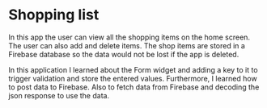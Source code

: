 # Shopping list

In this app the user can view all the shopping items on the home screen. The user can also add and delete items. The shop items are stored in a Firebase database so the data would not be lost if the app is deleted.

In this application I learned about the Form widget and adding a key to it to trigger validation and store the entered values. Furthermore, I learned how to post data to Firebase. Also to fetch data from Firebase and decoding the json response to use the data. 
